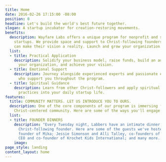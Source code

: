 ```yaml
---
title: Home
date: 2016-02-26 17:15:00 -08:00
position: 0
headline: Let's build the world's best future together.
slogan: A startup incubator for creation-restoring movements.
benefits:
  description: Wayfare Labs offers a unique program for nonprofit and social good
    startups. We provide space and support to Christ-following founders so that they
    can make their vision a reality. Launch and grow your organization with us.
  list:
  - title: Practical Application
    description: Solidify your business model, raise funds, build an audience, grow
      your organization, and achieve your vision.
  - title: Emotional Support
    description: Journey alongside experienced experts and passionate entrepreneurs
      who support you throughout the program.
  - title: Spiritual Guidance
    description: Learn from other Christ-followers and apply spiritual insights and
      practices into your daily startup life.
features:
  title: COMMUNITY MATTERS. LET US INTRODUCE YOU TO OURS.
  description: One of the core components of our program is immersing founders in
    Christ-centered community. Here are some of the ways you'll engage and interact with our community.
  list:
  - title: FOUNDER DINNERS
    description: "Every Tuesday night, Labbers have an intimate dinner with a
      Christ-following founder. Here are some of the guests we've hosted: Christine Nolf,
      founder of Mika; Jessie Simonson and Alli Talley, co-founders of 31 Bits; Kohl Crecelius,
      CEO and co-founder of Krochet Kids International; and many more..."
    image:
page_style: landing
content_layout: home
---
```

